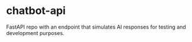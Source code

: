 # chatbot-api
FastAPI repo with an endpoint that simulates AI responses for testing and development purposes.
